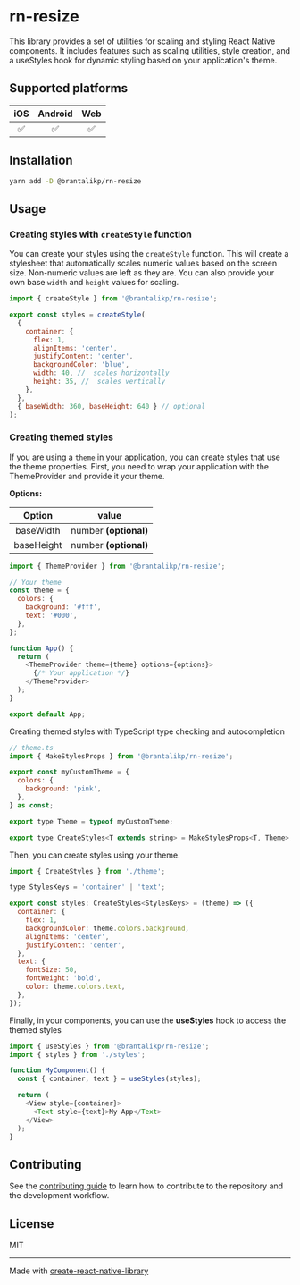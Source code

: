 # rn-resize

This library provides a set of utilities for scaling and styling React Native components. It includes features such as scaling utilities, style creation, and a useStyles hook for dynamic styling based on your application's theme.

## Supported platforms

| iOS | Android | Web |
| :-: | :-----: | :-: |
| ✅  |   ✅    | ✅  |

## Installation

```sh
yarn add -D @brantalikp/rn-resize
```

## Usage

### Creating styles with `createStyle` function

You can create your styles using the `createStyle` function. This will create a stylesheet that automatically scales numeric values based on the screen size. Non-numeric values are left as they are. You can also provide your own base `width` and `height` values for scaling.

```js
import { createStyle } from '@brantalikp/rn-resize';

export const styles = createStyle(
  {
    container: {
      flex: 1,
      alignItems: 'center',
      justifyContent: 'center',
      backgroundColor: 'blue',
      width: 40, //  scales horizontally
      height: 35, //  scales vertically
    },
  },
  { baseWidth: 360, baseHeight: 640 } // optional
);
```

### Creating themed styles

If you are using a `theme` in your application, you can create styles that use the theme properties. First, you need to wrap your application with the ThemeProvider and provide it your theme.

**Options:**

|   Option   |         value         |
| :--------: | :-------------------: |
| baseWidth  | number **(optional)** |
| baseHeight | number **(optional)** |

```js
import { ThemeProvider } from '@brantalikp/rn-resize';

// Your theme
const theme = {
  colors: {
    background: '#fff',
    text: '#000',
  },
};

function App() {
  return (
    <ThemeProvider theme={theme} options={options}>
      {/* Your application */}
    </ThemeProvider>
  );
}

export default App;
```

Creating themed styles with TypeScript type checking and autocompletion

```js
// theme.ts
import { MakeStylesProps } from '@brantalikp/rn-resize';

export const myCustomTheme = {
  colors: {
    background: 'pink',
  },
} as const;

export type Theme = typeof myCustomTheme;

export type CreateStyles<T extends string> = MakeStylesProps<T, Theme>;

```

Then, you can create styles using your theme.

```js
import { CreateStyles } from './theme';

type StylesKeys = 'container' | 'text';

export const styles: CreateStyles<StylesKeys> = (theme) => ({
  container: {
    flex: 1,
    backgroundColor: theme.colors.background,
    alignItems: 'center',
    justifyContent: 'center',
  },
  text: {
    fontSize: 50,
    fontWeight: 'bold',
    color: theme.colors.text,
  },
});
```

Finally, in your components, you can use the **useStyles** hook to access the themed styles

```js
import { useStyles } from '@brantalikp/rn-resize';
import { styles } from './styles';

function MyComponent() {
  const { container, text } = useStyles(styles);

  return (
    <View style={container}>
      <Text style={text}>My App</Text>
    </View>
  );
}
```

## Contributing

See the [contributing guide](CONTRIBUTING.md) to learn how to contribute to the repository and the development workflow.

## License

MIT

---

Made with [create-react-native-library](https://github.com/callstack/react-native-builder-bob)
